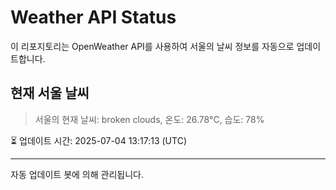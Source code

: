 
# Weather API Status

이 리포지토리는 OpenWeather API를 사용하여 서울의 날씨 정보를 자동으로 업데이트합니다.

## 현재 서울 날씨
> 서울의 현재 날씨: broken clouds, 온도: 26.78°C, 습도: 78%

⏳ 업데이트 시간: 2025-07-04 13:17:13 (UTC)

---
자동 업데이트 봇에 의해 관리됩니다.
